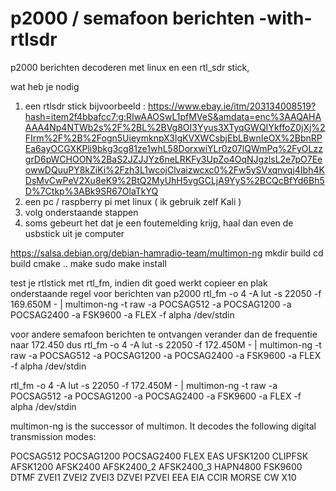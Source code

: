 # p2000 / semafoon berichten -with-rtlsdr
p2000 berichten decoderen met linux en een rtl_sdr stick,

wat heb je nodig
1. een rtlsdr stick bijvoorbeeld : https://www.ebay.ie/itm/203134008519?hash=item2f4bbafcc7:g:RIwAAOSwL1pfMVeS&amdata=enc%3AAQAHAAAA4Np4NTWb2s%2F%2BL%2BVg8OI3Yyus3XTyqGWQIYkffoZ0jXj%2FIrm%2F%2B%2Fogn5UieymknpX3lgKVXWCsbjEbLBwnIeOX%2BbnRPEa6ayOCGXKPli9bkg3cg81ze1whL58DorxwiYLr0z07lQWmPq%2FyOLzzgrD6pWCHOON%2BaS2JZJJYz6neLRKFy3UpZo4OqNJgzlsL2e7pO7EeowwDQuuPY8kZiKi%2Fzh3L1wcojClvaizwcxc0%2Fw5ySVxqnvqj4Ibh4KDsMvCwPeV2Xu8eK9%2BtQ2MyUhH5vgGCLjA9YyS%2BCQcBfYd6Bh5D%7Ctkp%3ABk9SR67OlaTkYQ
2. een pc / raspberry pi met linux ( ik gebruik zelf Kali )
3. volg onderstaande stappen
4. soms gebeurt het dat je een foutemelding krijg, haal dan even de usbstick uit je computer

https://salsa.debian.org/debian-hamradio-team/multimon-ng
mkdir build
cd build
cmake ..
make
sudo make install

test je rtlstick met rtl_fm, indien dit goed werkt copieer en plak onderstaande regel
voor berichten van p2000
rtl_fm -o 4 -A lut  -s 22050  -f 169.650M - | multimon-ng -t raw  -a POCSAG512 -a POCSAG1200 -a POCSAG2400 -a FSK9600 -a FLEX -f alpha /dev/stdin 

voor andere semafoon berichten te ontvangen verander dan de frequentie naar 172.450 dus
rtl_fm -o 4 -A lut  -s 22050  -f 172.450M - | multimon-ng -t raw  -a POCSAG512 -a POCSAG1200 -a POCSAG2400 -a FSK9600 -a FLEX -f alpha /dev/stdin



rtl_fm -o 4 -A lut  -s 22050  -f 172.450M - | multimon-ng -t raw  -a POCSAG512 -a POCSAG1200 -a POCSAG2400 -a FSK9600 -a FLEX -f alpha /dev/stdin



multimon-ng is the successor of multimon. It decodes the following digital transmission modes:

POCSAG512 POCSAG1200 POCSAG2400
FLEX
EAS
UFSK1200 CLIPFSK AFSK1200 AFSK2400 AFSK2400_2 AFSK2400_3
HAPN4800
FSK9600
DTMF
ZVEI1 ZVEI2 ZVEI3 DZVEI PZVEI
EEA EIA CCIR
MORSE CW
X10
